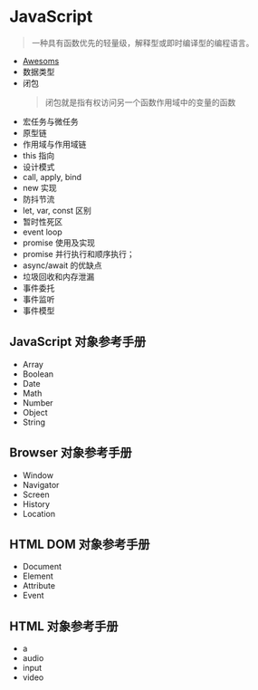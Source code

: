 # JavaScript

> 一种具有函数优先的轻量级，解释型或即时编译型的编程语言。

- [Awesoms](./Awesome/)
- 数据类型
- 闭包
  > 闭包就是指有权访问另一个函数作用域中的变量的函数
- 宏任务与微任务
- 原型链
- 作用域与作用域链
- this 指向
- 设计模式
- call, apply, bind
- new 实现
- 防抖节流
- let, var, const 区别
- 暂时性死区
- event loop
- promise 使用及实现
- promise 并行执行和顺序执行；
- async/await 的优缺点
- 垃圾回收和内存泄漏
- 事件委托
- 事件监听
- 事件模型

## JavaScript 对象参考手册

- Array
- Boolean
- Date
- Math
- Number
- Object
- String

## Browser 对象参考手册

- Window
- Navigator
- Screen
- History
- Location

## HTML DOM 对象参考手册

- Document
- Element
- Attribute
- Event

## HTML 对象参考手册

- a
- audio
- input
- video
